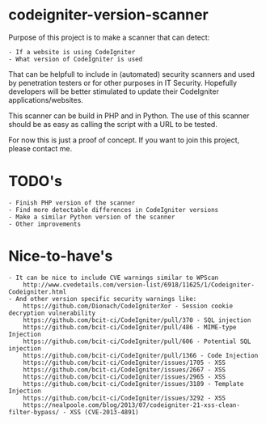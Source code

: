 # codeigniter-version-scanner

Purpose of this project is to make a scanner that can detect:

	- If a website is using CodeIgniter
	- What version of CodeIgniter is used

That can be helpfull to include in (automated) security scanners and used by penetration testers or 
for other purposes in IT Security. Hopefully developers will be better stimulated to update their 
CodeIgniter applications/websites.

This scanner can be build in PHP and in Python.
The use of this scanner should be as easy as calling the script with a URL to be tested.

For now this is just a proof of concept.
If you want to join this project, please contact me.

# TODO's
	- Finish PHP version of the scanner
	- Find more detectable differences in CodeIgniter versions
	- Make a similar Python version of the scanner
	- Other improvements
	
# Nice-to-have's
	- It can be nice to include CVE warnings similar to WPScan
		http://www.cvedetails.com/version-list/6918/11625/1/Codeigniter-Codeigniter.html
	- And other version specific security warnings like:
		https://github.com/Dionach/CodeIgniterXor - Session cookie decryption vulnerability 
		https://github.com/bcit-ci/CodeIgniter/pull/370 - SQL injection
		https://github.com/bcit-ci/CodeIgniter/pull/486 - MIME-type Injection
		https://github.com/bcit-ci/CodeIgniter/pull/606 - Potential SQL injection
		https://github.com/bcit-ci/CodeIgniter/pull/1366 - Code Injection
		https://github.com/bcit-ci/CodeIgniter/issues/1705 - XSS
		https://github.com/bcit-ci/CodeIgniter/issues/2667 - XSS
		https://github.com/bcit-ci/CodeIgniter/issues/2965 - XSS
		https://github.com/bcit-ci/CodeIgniter/issues/3189 - Template Injection
		https://github.com/bcit-ci/CodeIgniter/issues/3292 - XSS
		https://nealpoole.com/blog/2013/07/codeigniter-21-xss-clean-filter-bypass/ - XSS (CVE-2013-4891)
